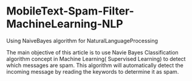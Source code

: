 # MobileText-Spam-Filter-MachineLearning-NLP
Using NaiveBayes algorithm for NaturalLanguageProcessing

The main objective of this article is to use Navie Bayes Classification algorithm concept in Machine Learning(
Supervised Learning) to detect which messages are spam. This algorithm will automatically detect the
incoming message by reading the keywords to determine it as spam.
